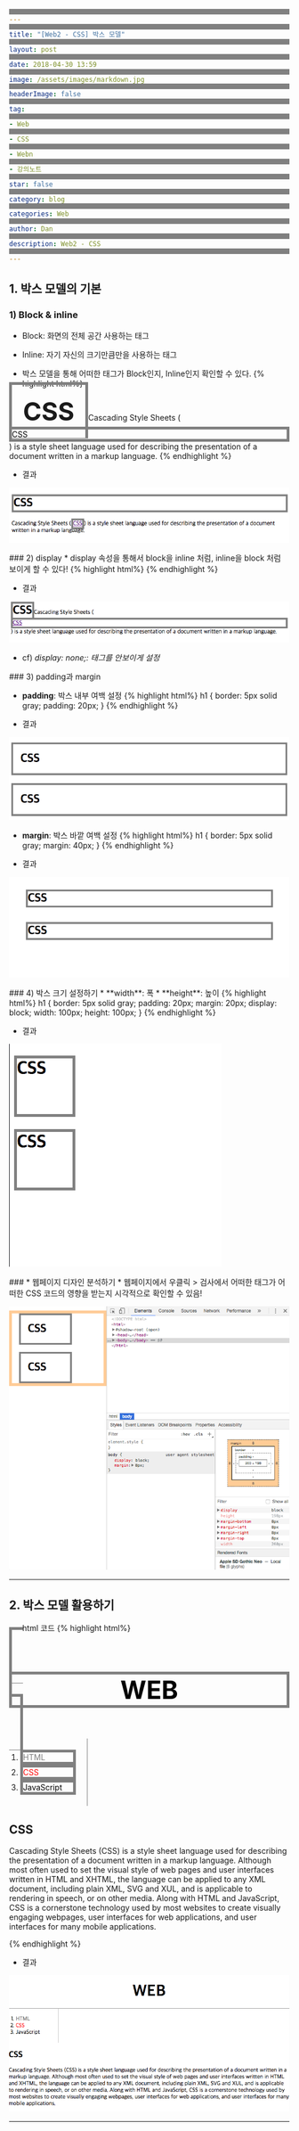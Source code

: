 ```yaml
---
title: "[Web2 - CSS] 박스 모델"
layout: post
date: 2018-04-30 13:59
image: /assets/images/markdown.jpg
headerImage: false
tag:
- Web
- CSS
- Webn
- 강의노트
star: false
category: blog
categories: Web
author: Dan
description: Web2 - CSS
---
```

## 1. 박스 모델의 기본

### 1) Block & inline
* Block: 화면의 전체 공간 사용하는 태그
* Inline: 자기 자신의 크기만큼만을 사용하는 태그

* 박스 모델을 통해 어떠한 태그가 Block인지,  Inline인지 확인할 수 있다.
{% highlight html%}
<style>
  h1, a
  {
    border-width: 5px;
    border-style: solid;
    border-color: gray;
  }
</style>
</head>
<body>
<h1>CSS</h1>Cascading Style Sheets (<a href="https://en.wikipedia.org/wiki/CSS_(disambiguation)">CSS</a>) is a style sheet language used for describing the presentation of a document written in a markup language.
</body>
{% endhighlight %}

* 결과

![Markdowm Image][1]

<div class="breaker"></div>
### 2) display
* display 속성을 통해서 block을 inline 처럼, inline을 block 처럼 보이게 할 수 있다!
{% highlight html%}
<style>
  h1
  {
    border: 5px solid gray;
    display: inline;
  }
  a
  {
    border: 5px solid gray;
    display: block;
  }
</style>
{% endhighlight %}

* 결과

![Markdowm Image][2]

* cf) *display: none;: 태그를 안보이게 설정*

<div class="breaker"></div>
### 3) padding과 margin

* **padding**: 박스 <span class="evidence">내부 여백</span> 설정
{% highlight html%}
h1
{
  border: 5px solid gray;
  padding: 20px;
}
{% endhighlight %}

* 결과

![Markdowm Image][3]

* **margin**: 박스 <span class="evidence">바깥 여백</span> 설정
{% highlight html%}
h1
{
  border: 5px solid gray;
  margin: 40px;
}
{% endhighlight %}

* 결과

![Markdowm Image][4]

<div class="breaker"></div>
### 4) 박스 크기 설정하기
* **width**: 폭
* **height**: 높이
{% highlight html%}
h1
{
  border: 5px solid gray;
  padding: 20px;
  margin: 20px;
  display: block;
  width: 100px;
  height: 100px;
}
{% endhighlight %}

* 결과

![Markdowm Image][5]

<div class="breaker"></div>
### * 웹페이지 디자인 분석하기
* 웹페이지에서 우클릭 > 검사에서 어떠한 태그가 어떠한 CSS 코드의 영향을 받는지 시각적으로 확인할 수 있음!

![Markdowm Image][6]

---
## 2. 박스 모델 활용하기

* html 코드
{% highlight html%}
<style>
  a
  {
    color: black;
    text-decoration: none;
  }
  #active
  {
    color: red;
  }
  .saw
  {
    color: gray;
  }
  h1
  {
    font-size: 45px;
    text-align:  center;
    border-bottom: 1px solid gray;
    margin: 0;
    padding: 20px;
  }
  ol
  {
      border-right: 1px solid gray;
      width: 100px;
      margin: 0;
      padding: 20px;
  }
  body
  {
    margin: 0;
  }
</style>

</head>
<body>
  <h1><a href="index.html">WEB</a></h1>
  <ol>
    <li><a href="1.html" class = "saw">HTML</a></li>
    <li><a href="2.html" class = "saw" id = "active">CSS</a></li>
    <li><a href="3.html">JavaScript</a></li>
  </ol>
  <h2>CSS</h2>
  <p>
    Cascading Style Sheets (CSS) is a style sheet language used for describing the presentation of a document written in a markup language. Although most often used to set the visual style of web pages and user interfaces written in HTML and XHTML, the language can be applied to any XML document, including plain XML, SVG and XUL, and is applicable to rendering in speech, or on other media. Along with HTML and JavaScript, CSS is a cornerstone technology used by most websites to create visually engaging webpages, user interfaces for web applications, and user interfaces for many mobile applications.
  </p>
</body>
{% endhighlight %}

* 결과

![Markdowm Image][7]

---
[1]: /assets/images/스크린샷2018-04-30-1.jpg
[2]: /assets/images/스크린샷2018-04-30-2.jpg
[3]: /assets/images/스크린샷2018-04-30-3.jpg
[4]: /assets/images/스크린샷2018-04-30-4.jpg
[5]: /assets/images/스크린샷2018-04-30-5.jpg
[6]: /assets/images/스크린샷2018-04-30-6.jpg
[7]: /assets/images/스크린샷2018-04-30-7.jpg
